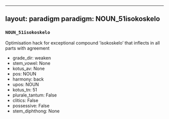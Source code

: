 
---
layout: paradigm
paradigm: NOUN_51isokoskelo
---
### ` NOUN_51isokoskelo `

Optimisation hack for exceptional compound ’isokoskelo’ that inflects in all parts with agreement
* grade_dir: weaken
* stem_vowel: None
* kotus_av: None
* pos: NOUN
* harmony: back
* upos: NOUN
* kotus_tn: 51
* plurale_tantum: False
* clitics: False
* possessive: False
* stem_diphthong: None
